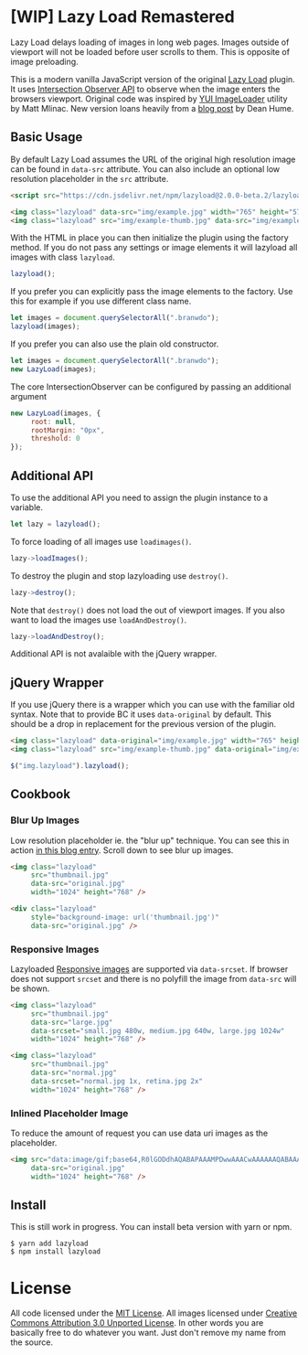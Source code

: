 # [WIP] Lazy Load Remastered

Lazy Load delays loading of images in long web pages. Images outside of viewport will not be loaded before user scrolls to them. This is opposite of image preloading.

This is a modern vanilla JavaScript version of the original [Lazy Load](https://github.com/tuupola/jquery_lazyload) plugin. It uses [Intersection Observer API](https://developer.mozilla.org/en-US/docs/Web/API/Intersection_Observer_API) to observe when the image enters the browsers viewport. Original code was inspired by [YUI ImageLoader](https://yuilibrary.com/yui/docs/imageloader/) utility by Matt Mlinac. New version loans heavily from a [blog post](https://deanhume.com/Home/BlogPost/lazy-loading-images-using-intersection-observer/10163) by Dean Hume.

## Basic Usage

By default Lazy Load assumes the URL of the original high resolution image can be found in `data-src` attribute. You can also include an optional low resolution placeholder in the `src` attribute.

```html
<script src="https://cdn.jsdelivr.net/npm/lazyload@2.0.0-beta.2/lazyload.js"></script>

<img class="lazyload" data-src="img/example.jpg" width="765" height="574" />
<img class="lazyload" src="img/example-thumb.jpg" data-src="img/example.jpg" width="765" height="574" />
```

With the HTML in place you can then initialize the plugin using the factory method. If you do not pass any settings or image elements it will lazyload all images with class `lazyload`.

```js
lazyload();
```

If you prefer you can explicitly pass the image elements to the factory. Use this for example if you use different class name.

```js
let images = document.querySelectorAll(".branwdo");
lazyload(images);
```

If you prefer you can also use the plain old constructor.

```js
let images = document.querySelectorAll(".branwdo");
new LazyLoad(images);
```

The core IntersectionObserver can be configured by passing an additional argument

```js
new LazyLoad(images, {
     root: null,
     rootMargin: "0px",
     threshold: 0
});
```

## Additional API

To use the additional API you need to assign the plugin instance to a variable.

```js
let lazy = lazyload();
```

To force loading of all images use `loadimages()`.

```js
lazy->loadImages();
```

To destroy the plugin and stop lazyloading use `destroy()`.

```js
lazy->destroy();
```

Note that `destroy()` does not load the out of viewport images. If you also
want to load the images use `loadAndDestroy()`.

```js
lazy->loadAndDestroy();
```

Additional API is not avalaible with the jQuery wrapper.

## jQuery Wrapper

If you use jQuery there is a wrapper which you can use with the familiar old syntax. Note that to provide BC it uses `data-original` by default. This should be a drop in replacement for the previous version of the plugin.

```html
<img class="lazyload" data-original="img/example.jpg" width="765" height="574">
<img class="lazyload" src="img/example-thumb.jpg" data-original="img/example.jpg" width="765" height="574">
```

```js
$("img.lazyload").lazyload();
```

## Cookbook

### Blur Up Images

Low resolution placeholder ie. the "blur up" technique. You can see this in action [in this blog entry](https://appelsiini.net/2017/trilateration-with-n-points/). Scroll down to see blur up images.

```html
<img class="lazyload"
     src="thumbnail.jpg"
     data-src="original.jpg"
     width="1024" height="768" />
```

```html
<div class="lazyload"
     style="background-image: url('thumbnail.jpg')"
     data-src="original.jpg" />
```

### Responsive Images

Lazyloaded [Responsive images](https://www.smashingmagazine.com/2014/05/responsive-images-done-right-guide-picture-srcset/) are supported via `data-srcset`. If browser does not support `srcset` and there is no polyfill the image from `data-src` will be shown.

```html
<img class="lazyload"
     src="thumbnail.jpg"
     data-src="large.jpg"
     data-srcset="small.jpg 480w, medium.jpg 640w, large.jpg 1024w"
     width="1024" height="768" />
```

```html
<img class="lazyload"
     src="thumbnail.jpg"
     data-src="normal.jpg"
     data-srcset="normal.jpg 1x, retina.jpg 2x"
     width="1024" height="768" />
```


### Inlined Placeholder Image

To reduce the amount of request you can use data uri images as the placeholder.

```html
<img src="data:image/gif;base64,R0lGODdhAQABAPAAAMPDwwAAACwAAAAAAQABAAACAkQBADs="
     data-src="original.jpg"
     width="1024" height="768" />
```

## Install

This is still work in progress. You can install beta version with yarn or npm.

```
$ yarn add lazyload
$ npm install lazyload
```

# License

All code licensed under the [MIT License](http://www.opensource.org/licenses/mit-license.php). All images licensed under [Creative Commons Attribution 3.0 Unported License](http://creativecommons.org/licenses/by/3.0/deed.en_US). In other words you are basically free to do whatever you want. Just don't remove my name from the source.

